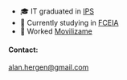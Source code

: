 - 🎓 IT graduated in [IPS](https://www.ips.edu.ar)
- 🌱 Currently studying in [FCEIA](https://web.fceia.unr.edu.ar/es/)
- 🏢 Worked [Movilizame](https://movilizame.com.ar)

#### Contact: 
alan.hergen@gmail.com
